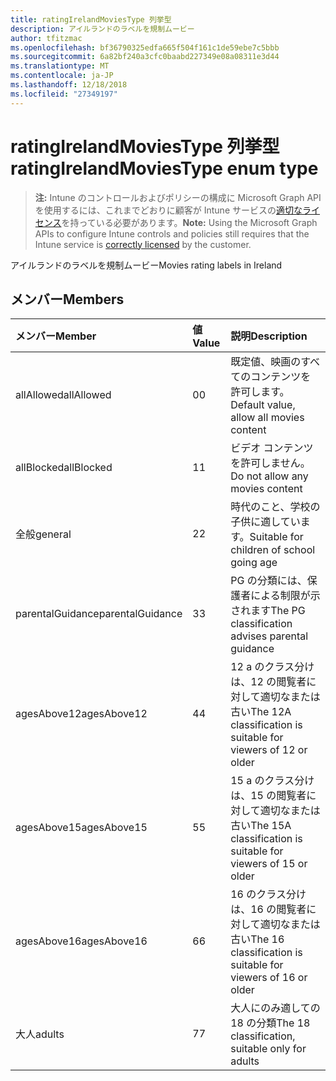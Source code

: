 ```yaml
---
title: ratingIrelandMoviesType 列挙型
description: アイルランドのラベルを規制ムービー
author: tfitzmac
ms.openlocfilehash: bf36790325edfa665f504f161c1de59ebe7c5bbb
ms.sourcegitcommit: 6a82bf240a3cfc0baabd227349e08a08311e3d44
ms.translationtype: MT
ms.contentlocale: ja-JP
ms.lasthandoff: 12/18/2018
ms.locfileid: "27349197"
---
```

# <a name="ratingirelandmoviestype-enum-type"></a><span data-ttu-id="1157c-103">ratingIrelandMoviesType 列挙型</span><span class="sxs-lookup"><span data-stu-id="1157c-103">ratingIrelandMoviesType enum type</span></span>

> <span data-ttu-id="1157c-104">**注:** Intune のコントロールおよびポリシーの構成に Microsoft Graph API を使用するには、これまでどおりに顧客が Intune サービスの[適切なライセンス](https://go.microsoft.com/fwlink/?linkid=839381)を持っている必要があります。</span><span class="sxs-lookup"><span data-stu-id="1157c-104">**Note:** Using the Microsoft Graph APIs to configure Intune controls and policies still requires that the Intune service is [correctly licensed](https://go.microsoft.com/fwlink/?linkid=839381) by the customer.</span></span>

<span data-ttu-id="1157c-105">アイルランドのラベルを規制ムービー</span><span class="sxs-lookup"><span data-stu-id="1157c-105">Movies rating labels in Ireland</span></span>
## <a name="members"></a><span data-ttu-id="1157c-106">メンバー</span><span class="sxs-lookup"><span data-stu-id="1157c-106">Members</span></span>
|<span data-ttu-id="1157c-107">メンバー</span><span class="sxs-lookup"><span data-stu-id="1157c-107">Member</span></span>|<span data-ttu-id="1157c-108">値</span><span class="sxs-lookup"><span data-stu-id="1157c-108">Value</span></span>|<span data-ttu-id="1157c-109">説明</span><span class="sxs-lookup"><span data-stu-id="1157c-109">Description</span></span>|
|:---|:---|:---|
|<span data-ttu-id="1157c-110">allAllowed</span><span class="sxs-lookup"><span data-stu-id="1157c-110">allAllowed</span></span>|<span data-ttu-id="1157c-111">0</span><span class="sxs-lookup"><span data-stu-id="1157c-111">0</span></span>|<span data-ttu-id="1157c-112">既定値、映画のすべてのコンテンツを許可します。</span><span class="sxs-lookup"><span data-stu-id="1157c-112">Default value, allow all movies content</span></span>|
|<span data-ttu-id="1157c-113">allBlocked</span><span class="sxs-lookup"><span data-stu-id="1157c-113">allBlocked</span></span>|<span data-ttu-id="1157c-114">1</span><span class="sxs-lookup"><span data-stu-id="1157c-114">1</span></span>|<span data-ttu-id="1157c-115">ビデオ コンテンツを許可しません。</span><span class="sxs-lookup"><span data-stu-id="1157c-115">Do not allow any movies content</span></span>|
|<span data-ttu-id="1157c-116">全般</span><span class="sxs-lookup"><span data-stu-id="1157c-116">general</span></span>|<span data-ttu-id="1157c-117">2</span><span class="sxs-lookup"><span data-stu-id="1157c-117">2</span></span>|<span data-ttu-id="1157c-118">時代のこと、学校の子供に適しています。</span><span class="sxs-lookup"><span data-stu-id="1157c-118">Suitable for children of school going age</span></span>|
|<span data-ttu-id="1157c-119">parentalGuidance</span><span class="sxs-lookup"><span data-stu-id="1157c-119">parentalGuidance</span></span>|<span data-ttu-id="1157c-120">3</span><span class="sxs-lookup"><span data-stu-id="1157c-120">3</span></span>|<span data-ttu-id="1157c-121">PG の分類には、保護者による制限が示されます</span><span class="sxs-lookup"><span data-stu-id="1157c-121">The PG classification advises parental guidance</span></span>|
|<span data-ttu-id="1157c-122">agesAbove12</span><span class="sxs-lookup"><span data-stu-id="1157c-122">agesAbove12</span></span>|<span data-ttu-id="1157c-123">4</span><span class="sxs-lookup"><span data-stu-id="1157c-123">4</span></span>|<span data-ttu-id="1157c-124">12 a のクラス分けは、12 の閲覧者に対して適切なまたは古い</span><span class="sxs-lookup"><span data-stu-id="1157c-124">The 12A classification is suitable for viewers of 12 or older</span></span>|
|<span data-ttu-id="1157c-125">agesAbove15</span><span class="sxs-lookup"><span data-stu-id="1157c-125">agesAbove15</span></span>|<span data-ttu-id="1157c-126">5</span><span class="sxs-lookup"><span data-stu-id="1157c-126">5</span></span>|<span data-ttu-id="1157c-127">15 a のクラス分けは、15 の閲覧者に対して適切なまたは古い</span><span class="sxs-lookup"><span data-stu-id="1157c-127">The 15A classification is suitable for viewers of 15 or older</span></span>|
|<span data-ttu-id="1157c-128">agesAbove16</span><span class="sxs-lookup"><span data-stu-id="1157c-128">agesAbove16</span></span>|<span data-ttu-id="1157c-129">6</span><span class="sxs-lookup"><span data-stu-id="1157c-129">6</span></span>|<span data-ttu-id="1157c-130">16 のクラス分けは、16 の閲覧者に対して適切なまたは古い</span><span class="sxs-lookup"><span data-stu-id="1157c-130">The 16 classification is suitable for viewers of 16 or older</span></span>|
|<span data-ttu-id="1157c-131">大人</span><span class="sxs-lookup"><span data-stu-id="1157c-131">adults</span></span>|<span data-ttu-id="1157c-132">7</span><span class="sxs-lookup"><span data-stu-id="1157c-132">7</span></span>|<span data-ttu-id="1157c-133">大人にのみ適しての 18 の分類</span><span class="sxs-lookup"><span data-stu-id="1157c-133">The 18 classification, suitable only for adults</span></span>|



